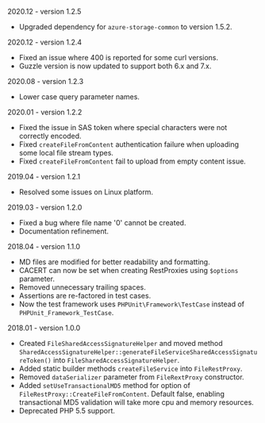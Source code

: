 2020.12 - version 1.2.5
* Upgraded dependency for `azure-storage-common` to version 1.5.2.

2020.12 - version 1.2.4
* Fixed an issue where 400 is reported for some curl versions.
* Guzzle version is now updated to support both 6.x and 7.x.

2020.08 - version 1.2.3
* Lower case query parameter names.

2020.01 - version 1.2.2
* Fixed the issue in SAS token where special characters were not correctly encoded.
* Fixed `createFileFromContent` authentication failure when uploading some local file stream types. 
* Fixed `createFileFromContent` fail to upload from empty content issue.

2019.04 - version 1.2.1
* Resolved some issues on Linux platform.

2019.03 - version 1.2.0
* Fixed a bug where file name '0' cannot be created.
* Documentation refinement.

2018.04 - version 1.1.0

* MD files are modified for better readability and formatting.
* CACERT can now be set when creating RestProxies using `$options` parameter.
* Removed unnecessary trailing spaces.
* Assertions are re-factored in test cases.
* Now the test framework uses `PHPUnit\Framework\TestCase` instead of `PHPUnit_Framework_TestCase`.

2018.01 - version 1.0.0

* Created `FileSharedAccessSignatureHelper` and moved method `SharedAccessSignatureHelper::generateFileServiceSharedAccessSignatureToken()` into `FileSharedAccessSignatureHelper`.
* Added static builder methods `createFileService` into `FileRestProxy`.
* Removed `dataSerializer` parameter from `FileRextProxy` constructor.
* Added `setUseTransactionalMD5` method for option of `FileRestProxy::CreateFileFromContent`.  Default false, enabling transactional MD5 validation will take more cpu and memory resources.
* Deprecated PHP 5.5 support.